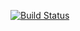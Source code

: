 [![Build Status](https://travis-ci.org/minidmnv/Sivents.svg?branch=master)](https://travis-ci.org/minidmnv/Sivents)

